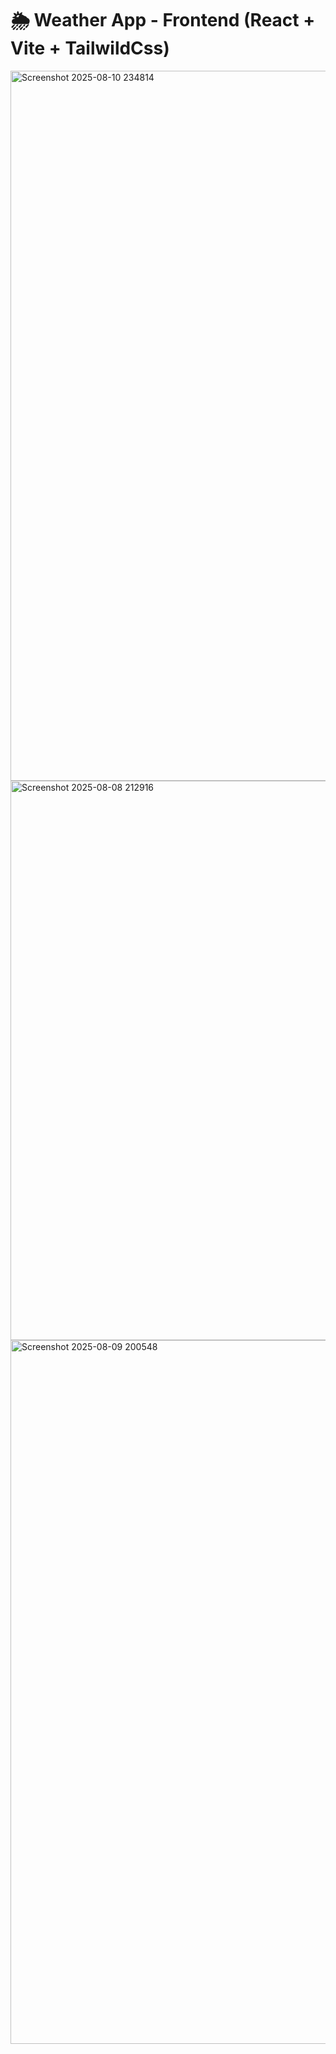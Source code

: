 # 🌦 Weather App - Frontend (React + Vite + TailwildCss)

<img width="1919" height="1136" alt="Screenshot 2025-08-10 234814" src="https://github.com/user-attachments/assets/9460c9fe-1fa0-48e7-95da-9a1ded8fe47b" />

<img width="1919" height="895" alt="Screenshot 2025-08-08 212916" src="https://github.com/user-attachments/assets/286fde5e-be55-4030-825e-3a8d2954ae48" />

<img width="1914" height="1126" alt="Screenshot 2025-08-09 200548" src="https://github.com/user-attachments/assets/b1decdae-675f-4cb8-92be-86501b7704ee" />
